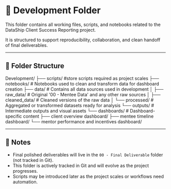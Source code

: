 # 📁 Development Folder

This folder contains all working files, scripts, and notebooks related to the DataShip Client Success Reporting project.

It is structured to support reproducibility, collaboration, and clean handoff of final deliverables.

---

## 🔧 Folder Structure
Development/ 
├── scripts/ #store scripts required as project scales
├── notebooks/ # Notebooks used to clean and transform data for dashboard creation 
├── data/ # Contains all data sources used in development
│   ├── raw_data/ # Original '00 - Mentee Data' and any other raw sources
│   ├── cleaned_data/ # Cleaned versions of the raw data 
│   └── processed/ # Aggregated or transformed datasets ready for analysis 
└── outputs/ # Intermediate outputs and visual assets
    └── dashboards/ # Dashboard-specific content 
        ├── client overview dashboard/ 
        ├── mentee timeline dashboard/ 
        └── mentor performance and incentives dashboard/


---

## 📝 Notes

- Final polished deliverables will live in the `00 - Final Deliverable` folder (not tracked in Git).
- This folder is actively tracked in Git and will evolve as the project progresses.
- Scripts may be introduced later as the project scales or workflows need automation.
